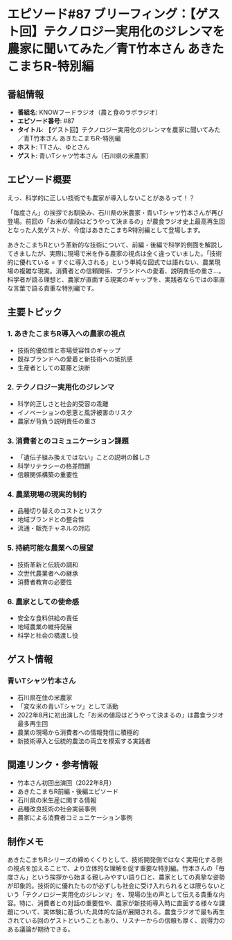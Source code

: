 # エピソード#87 ブリーフィング：【ゲスト回】テクノロジー実用化のジレンマを農家に聞いてみた／青T竹本さん あきたこまちR-特別編

## 番組情報
- **番組名**: KNOWフードラジオ（農と食のラボラジオ）
- **エピソード番号**: #87
- **タイトル**: 【ゲスト回】テクノロジー実用化のジレンマを農家に聞いてみた／青T竹本さん あきたこまちR-特別編
- **ホスト**: TTさん、ゆとさん
- **ゲスト**: 青いTシャツ竹本さん（石川県の米農家）

## エピソード概要

えっ、科学的に正しい技術でも農家が導入しないことがあるって！？

「毎度さん」の挨拶でお馴染み、石川県の米農家・青いTシャツ竹本さんが再び登場。前回の「お米の値段はどうやって決まるの」が農食ラジオ史上最高再生回となった人気ゲストが、今度はあきたこまちR特別編として登場します。

あきたこまちRという革新的な技術について、前編・後編で科学的側面を解説してきましたが、実際に現場で米を作る農家の視点は全く違っていました。「技術的に優れている = すぐに導入される」という単純な図式では語れない、農業現場の複雑な現実。消費者との信頼関係、ブランドへの愛着、説明責任の重さ...。科学者が語る理想と、農家が直面する現実のギャップを、実践者ならではの率直な言葉で語る貴重な特別編です。

## 主要トピック

### 1. あきたこまちR導入への農家の視点
- 技術的優位性と市場受容性のギャップ
- 既存ブランドへの愛着と新技術への抵抗感
- 生産者としての葛藤と決断

### 2. テクノロジー実用化のジレンマ
- 科学的正しさと社会的受容の乖離
- イノベーションの恩恵と風評被害のリスク
- 農家が背負う説明責任の重さ

### 3. 消費者とのコミュニケーション課題
- 「遺伝子組み換えではない」ことの説明の難しさ
- 科学リテラシーの格差問題
- 信頼関係構築の重要性

### 4. 農業現場の現実的制約
- 品種切り替えのコストとリスク
- 地域ブランドとの整合性
- 流通・販売チャネルの対応

### 5. 持続可能な農業への展望
- 技術革新と伝統の調和
- 次世代農業者への継承
- 消費者教育の必要性

### 6. 農家としての使命感
- 安全な食料供給の責任
- 地域農業の維持発展
- 科学と社会の橋渡し役

## ゲスト情報

### 青いTシャツ竹本さん
- 石川県在住の米農家
- 「変な米の青いTシャツ」として活動
- 2022年8月に初出演した「お米の値段はどうやって決まるの」は農食ラジオ最多再生回
- 農業の現場から消費者への情報発信に積極的
- 新技術導入と伝統的農法の両立を模索する実践者

## 関連リンク・参考情報

- 竹本さん初回出演回（2022年8月）
- あきたこまちR前編・後編エピソード
- 石川県の米生産に関する情報
- 品種改良技術の社会実装事例
- 農家による消費者コミュニケーション事例

## 制作メモ

あきたこまちRシリーズの締めくくりとして、技術開発側ではなく実用化する側の視点を加えることで、より立体的な理解を促す重要な特別編。竹本さんの「毎度さん」という挨拶から始まる親しみやすい語り口と、農家としての真摯な姿勢が印象的。技術的に優れたものが必ずしも社会に受け入れられるとは限らないという「テクノロジー実用化のジレンマ」を、現場の生の声として伝える貴重な内容。特に、消費者との対話の重要性や、農家が新技術導入時に直面する様々な課題について、実体験に基づいた具体的な話が展開される。農食ラジオで最も再生されている回のゲストということもあり、リスナーからの信頼も厚く、説得力のある議論が期待できる。
